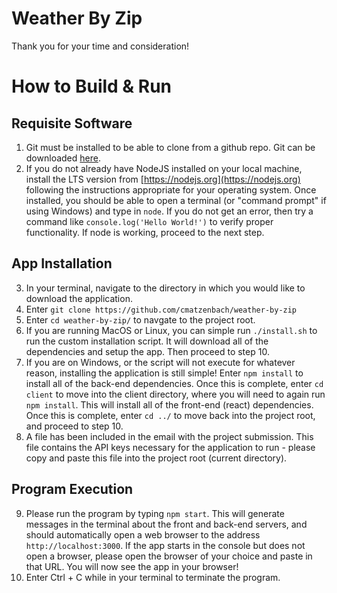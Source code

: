 # Weather By Zip
Thank you for your time and consideration! 

# How to Build & Run
## Requisite Software
1. Git must be installed to be able to clone from a github repo. Git can be downloaded [here](https://git-scm.com).
2. If you do not already have NodeJS installed on your local machine, install the LTS version from [https://nodejs.org](https://nodejs.org) following the instructions appropriate for your operating system. Once installed, you should be able to open a terminal (or "command prompt" if using Windows) and type in `node`. If you do not get an error, then try a command like `console.log('Hello World!')` to verify proper functionality. If node is working, proceed to the next step.

## App Installation
3. In your terminal, navigate to the directory in which you would like to download
   the application.
4. Enter `git clone https://github.com/cmatzenbach/weather-by-zip`
5. Enter `cd weather-by-zip/` to navgate to the project root.
6. If you are running MacOS or Linux, you can simple run `./install.sh` to run
   the custom installation script. It will download all of the dependencies and
   setup the app. Then proceed to step 10.
7. If you are on Windows, or the script will not execute for whatever reason,
   installing the application is still simple! Enter `npm install` to install
   all of the back-end dependencies. Once this is complete, enter `cd client` to
   move into the client directory, where you will need to again run `npm
   install`. This will install all of the front-end (react) dependencies. Once
   this is complete, enter `cd ../` to move back into the project root, and
   proceed to step 10.
8. A file has been included in the email with the project submission. This file
    contains the API keys necessary for the application to run - please copy and
    paste this file into the project root (current directory).

## Program Execution
9. Please run the program by typing `npm start`. This will generate messages in
    the terminal about the front and back-end servers, and should automatically
    open a web browser to the address `http://localhost:3000`. If the app starts
    in the console but does not open a browser, please open the browser of your
    choice and paste in that URL. You will now see the app in your browser! 
10. Enter Ctrl + C while in your terminal to terminate the program.
